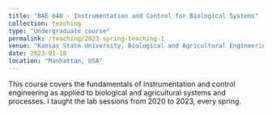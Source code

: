 ```yaml
---
title: "BAE 640 - Instrumentation and Control for Biological Systems"
collection: teaching
type: "Undergraduate course"
permalink: /teaching/2023-spring-teaching-1
venue: "Kansas State University, Biological and Agricultural Engineering"
date: 2023-01-10
location: "Manhattan, USA"
---
```


This course covers the fundamentals of instrumentation and control engineering as applied to biological and agricultural systems and processes. I taught the lab sessions from 2020 to 2023, every spring.
